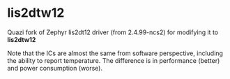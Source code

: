 # lis2dtw12
Quazi fork of Zephyr lis2dt12 driver (from 2.4.99-ncs2) for modifying it to **lis2dtw12**

Note that the ICs are almost the same from software perspective, including the ability to report temperature. The difference is in performance (better) and power consumption (worse).
